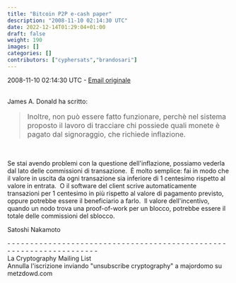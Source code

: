 ```yaml
---
title: "Bitcoin P2P e-cash paper"
description: "2008-11-10 02:14:30 UTC"
date: 2022-12-14T01:29:04+01:00
draft: false
weight: 190
images: []
categories: []
contributors: ["cyphersats","brandosari"]
---
```


2008-11-10 02:14:30 UTC - [Email originale](https://www.metzdowd.com/pipermail/cryptography/2008-November/014842.html)

<br>
James A. Donald ha scritto:
<blockquote style="font-size:16px">
    Inoltre, non può essere fatto funzionare, perchè nel
    sistema proposto il lavoro di tracciare chi possiede quali monete
    è pagato dal signoraggio, che richiede inflazione.
</blockquote>
<br>

Se stai avendo problemi con la questione dell'inflazione, possiamo vederla dal lato delle commissioni di transazione. &nbsp;È molto semplice: fai in modo che il valore in uscita da ogni transazione sia inferiore di 1 centesimo rispetto al valore in entrata. &nbsp;O il software del client scrive automaticamente transazioni per 1 centesimo in più rispetto al valore di pagamento previsto, oppure potrebbe essere il beneficiario a farlo. &nbsp;Il valore dell'incentivo, quando un nodo trova una proof-of-work per un blocco, potrebbe essere il totale delle commissioni del sblocco.

Satoshi Nakamoto

\- \- \- \- \- \- \- \- \- \- \- \- \- \- \- \- \- \- \- \- \- \- \- \- \- \- \- \- \- \- \- \- \- \- \- \- \- \- \- \- \- \- \- \- \- \- \- \- \- \- \- \- \- \- \- \- \- \- \- \- \- \- \- \- \- \- \- \-<br>
La Cryptography Mailing List<br>
Annulla l'iscrizione inviando "unsubscribe cryptography" a majordomo su metzdowd.com
